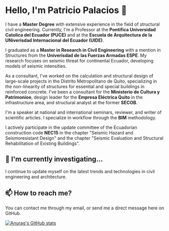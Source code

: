 # Hello, I'm Patricio Palacios 👋

I have a **Master Degree** with extensive experience in the field of structural civil engineering. Currently, I'm a Professor at the **Pontifica Universidad Catolica del Ecuador (PUCE)** and at the **Escuela de Arquitectura de la UNiverisdad Internacional del Ecuador (UIDE)**.

I graduated as a **Master in Research in Civil Engineering** with a mention in Structures from the **Univerisdad de las Fuerzas Armadas ESPE**. My research focuses on seismic threat for continental Ecuador, developing models of seismic intensities.

As a consultant, I've worked on the calculation and structural design of large-scale projects in the Distrito Metropolitano de Quito, specializing in the non-linearity of structures for essential and special buildings in reinforced concrete. I've been a consultant for the **Ministerio de Cultura y Patrimonioe**, design leader for the **Empresa Eléctrica Quito** in the infrastructure area, and structural analyst at the former **SECOB**.

I'm a speaker at national and international seminars, reviewer, and writer of scientific articles. I specialize in workflow through the **BIM** methodology.

I actively participate in the update committee of the Ecuadorian construction code **NEC15** in the chapter "Seismic Hazard and Seismoresistant Design" and the chapter "Seismic Evaluation and Structural Rehabilitation of Existing Buildings".

## 🌱 I'm currently investigating...

I continue to update myself on the latest trends and technologies in civil engineering and architecture.

## 📫 How to reach me?

You can contact me through my email, or send me a direct message here on GitHub.

[![Anurag's GitHub stats](https://github-readme-stats.vercel.app/api?username=ppalacios92)](https://github.com/anuraghazra/github-readme-stats)
